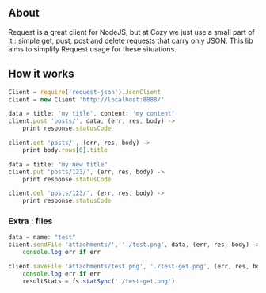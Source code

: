 ## About

Request is a great client for NodeJS, but at Cozy we just use a small part of
it : simple get, pust, post and delete requests that carry only JSON. This lib
aims to simplify Request usage for these situations.

## How it works

```javascript
Client = require('request-json').JsonClient
client = new Client 'http://localhost:8888/'

data = title: 'my title', content: 'my content'
client.post 'posts/', data, (err, res, body) ->
    print response.statusCode

client.get 'posts/', (err, res, body) ->
    print body.rows[0].title

data = title: "my new title"
client.put 'posts/123/', (err, res, body) ->
    print response.statusCode

client.del 'posts/123/', (err, res, body) ->
    print response.statusCode
```

### Extra : files

```javascript
data = name: "test"
client.sendFile 'attachments/', './test.png', data, (err, res, body) ->
    console.log err if err

client.saveFile 'attachments/test.png', './test-get.png', (err, res, body) ->
    console.log err if err
    resultStats = fs.statSync('./test-get.png')
```
